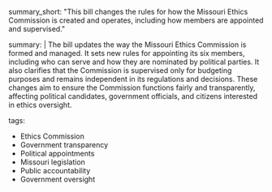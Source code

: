 summary_short: "This bill changes the rules for how the Missouri Ethics Commission is created and operates, including how members are appointed and supervised."

summary: |
  The bill updates the way the Missouri Ethics Commission is formed and managed. It sets new rules for appointing its six members, including who can serve and how they are nominated by political parties. It also clarifies that the Commission is supervised only for budgeting purposes and remains independent in its regulations and decisions. These changes aim to ensure the Commission functions fairly and transparently, affecting political candidates, government officials, and citizens interested in ethics oversight.

tags:
  - Ethics Commission
  - Government transparency
  - Political appointments
  - Missouri legislation
  - Public accountability
  - Government oversight
